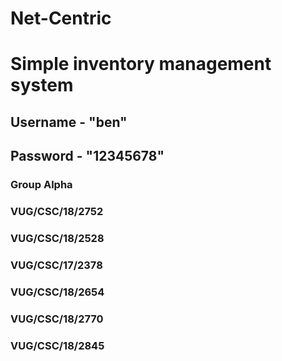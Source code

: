 # Net-Centric
# Simple inventory management system

## Username - "ben"
## Password - "12345678"

### Group Alpha 
### VUG/CSC/18/2752
### VUG/CSC/18/2528
### VUG/CSC/17/2378
### VUG/CSC/18/2654
### VUG/CSC/18/2770
### VUG/CSC/18/2845
